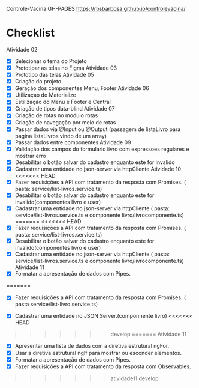  Controle-Vacina 
  GH-PAGES
  https://rbsbarbosa.github.io/controlevacina/
  
# Checklist
Atividade 02
- [x] Selecionar o tema do Projeto
- [x] Prototipar as telas no Figma
Atividade 03
- [x] Prototipo das telas
Atividade 05
- [x] Criação do projeto
- [x] Geração dos componentes Menu, Footer
Atividade 06
- [x] Utilizaçao do Materialize 
- [x] Estilização do Menu e Footer e Central
- [x] Criação de tipos data-blind
Atividade 07
- [x] Criação de rotas no modulo rotas
- [x] Criação de navegação por meio de rotas
- [x] Passar dados via @Input ou @Output (passagem de listaLivro para pagina listaLivros vindo de um array)
- [x] Passar dados entre componentes
Atividade 09
- [x] Validação dos campos do formulario livro com expressoes regulares e mostrar erro
- [x] Desabilitar o botão salvar do cadastro enquanto este for invalido
- [x] Cadastrar uma entidade no json-server via httpCliente
Atividade 10
<<<<<<< HEAD
- [x] Fazer requisições a API com tratamento da resposta com Promises. ( pasta: service/list-livros.service.ts)
- [x] Desabilitar o botão salvar do cadastro enquanto este for invalido(componentes livro e user)
- [x] Cadastrar uma entidade no json-server via httpCliente  ( pasta: service/list-livros.service.ts  e componente livro/livrocomponente.ts)
=======
<<<<<<< HEAD
- [x] Fazer requisições a API com tratamento da resposta com Promises. ( pasta: service/list-livros.service.ts)
- [x] Desabilitar o botão salvar do cadastro enquanto este for invalido(componentes livro e user)
- [x] Cadastrar uma entidade no json-server via httpCliente  ( pasta: service/list-livros.service.ts  e componente livro/livrocomponente.ts)
Atividade 11
- [x] Formatar a apresentação de dados com Pipes.

=======
- [x] Fazer requisições a API com tratamento da resposta com Promises. ( pasta service/list-livro.service.ts)
- [x] Cadastrar uma entidade no JSON Server.(componnente livro)
<<<<<<< HEAD

  
>>>>>>> develop
=======
Atividade 11
- [x] Apresentar uma lista de dados com a diretiva estrutural ngFor.
- [x] Usar a diretiva estrutural ngIf para mostrar ou esconder elementos.
- [x] Formatar a apresentação de dados com Pipes.
- [x] Fazer requisições a API com tratamento da resposta com Observables.
  
>>>>>>> atividade11
>>>>>>> develop
